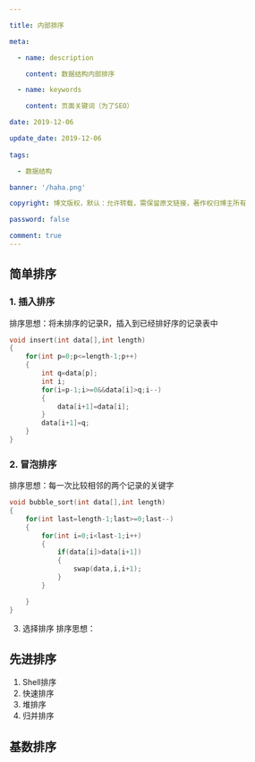 ```yaml
---

title: 内部排序

meta:

  - name: description

    content: 数据结构内部排序

  - name: keywords

    content: 页面关键词（为了SEO）

date: 2019-12-06

update_date: 2019-12-06
 
tags: 

  - 数据结构

banner: '/haha.png'

copyright: 博文版权，默认：允许转载，需保留原文链接，著作权归博主所有

password: false

comment: true
---
```


## 简单排序
###  1. 插入排序
排序思想：将未排序的记录R，插入到已经排好序的记录表中
```c
void insert(int data[],int length)
{
	for(int p=0;p<=length-1;p++)
	{
		int q=data[p];
		int i;
		for(i=p-1;i>=0&&data[i]>q;i--)
		{
			data[i+1]=data[i];
		}
		data[i+1]=q;
	}
}

```
### 2. 冒泡排序
排序思想：每一次比较相邻的两个记录的关键字
```c
void bubble_sort(int data[],int length)
{
	for(int last=length-1;last>=0;last--)
	{
		for(int i=0;i<last-1;i++)
		{
			if(data[i]>data[i+1])
			{
				swap(data,i,i+1);
			}
		}

	}
}
```

 3. 选择排序
 排序思想：

## 先进排序
1. Shell排序
2. 快速排序
3. 堆排序
4. 归并排序

## 基数排序


